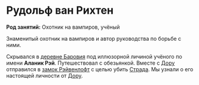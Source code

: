 # Рудольф ван Рихтен

**Род занятий:** Охотник на вампиров, учёный

Знаменитый охотник на вампиров и автор руководства по борьбе с ними.

Скрывался в [деревне Баровия](../../locations/barovia-village.md) под иллюзорной личиной учёного по имени **Аланик Рэй**. Путешествовал с обезьянкой. Вместе с [Дору](doru.md) отправился в [замок Рэйвенлофт](../../locations/ravenloft.md) с целью убить [Страда](strahd-von-zarovich.md). Мы узнали о его настоящей личности от [Дору](doru.md).
